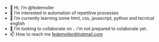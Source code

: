 - 👋 Hi, I’m @fedemoller
- 👀 I’m interested in automation of repetitive processes
- 🌱 I’m currently learning some html, css, javascript, python and tecnical english
- 💞️ I’m looking to collaborate on .. i'm not prepared to colaborate yet. 
- 📫 How to reach me fedemoller@hotmail.com

<!---
fedemoller/fedemoller is a ✨ special ✨ repository because its `README.md` (this file) appears on your GitHub profile.
You can click the Preview link to take a look at your changes.
--->
